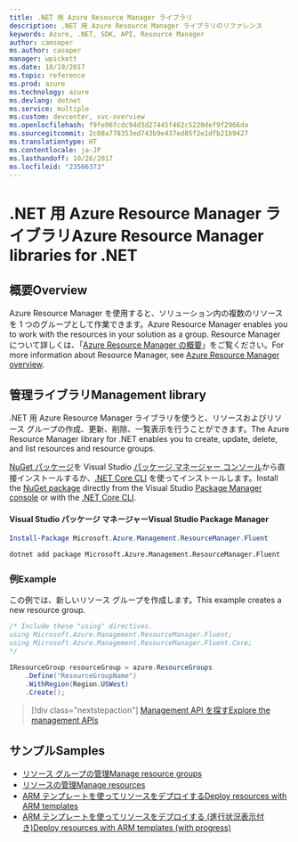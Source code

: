 ```yaml
---
title: .NET 用 Azure Resource Manager ライブラリ
description: .NET 用 Azure Resource Manager ライブラリのリファレンス
keywords: Azure, .NET, SDK, API, Resource Manager
author: camsoper
ms.author: casoper
manager: wpickett
ms.date: 10/19/2017
ms.topic: reference
ms.prod: azure
ms.technology: azure
ms.devlang: dotnet
ms.service: multiple
ms.custom: devcenter, svc-overview
ms.openlocfilehash: f9fe96fcdc94d3d27445f462c5220def9f2966da
ms.sourcegitcommit: 2c08a778353ed743b9e437ed85f2e1dfb21b9427
ms.translationtype: HT
ms.contentlocale: ja-JP
ms.lasthandoff: 10/26/2017
ms.locfileid: "23566373"
---
```

# <a name="azure-resource-manager-libraries-for-net"></a><span data-ttu-id="800f3-104">.NET 用 Azure Resource Manager ライブラリ</span><span class="sxs-lookup"><span data-stu-id="800f3-104">Azure Resource Manager libraries for .NET</span></span>

## <a name="overview"></a><span data-ttu-id="800f3-105">概要</span><span class="sxs-lookup"><span data-stu-id="800f3-105">Overview</span></span>

<span data-ttu-id="800f3-106">Azure Resource Manager を使用すると、ソリューション内の複数のリソースを 1 つのグループとして作業できます。</span><span class="sxs-lookup"><span data-stu-id="800f3-106">Azure Resource Manager enables you to work with the resources in your solution as a group.</span></span>  <span data-ttu-id="800f3-107">Resource Manager について詳しくは、「[Azure Resource Manager の概要](https://docs.microsoft.com/azure/azure-resource-manager/resource-group-overview)」をご覧ください。</span><span class="sxs-lookup"><span data-stu-id="800f3-107">For more information about Resource Manager, see [Azure Resource Manager overview](https://docs.microsoft.com/azure/azure-resource-manager/resource-group-overview).</span></span>

## <a name="management-library"></a><span data-ttu-id="800f3-108">管理ライブラリ</span><span class="sxs-lookup"><span data-stu-id="800f3-108">Management library</span></span>

<span data-ttu-id="800f3-109">.NET 用 Azure Resource Manager ライブラリを使うと、リソースおよびリソース グループの作成、更新、削除、一覧表示を行うことができます。</span><span class="sxs-lookup"><span data-stu-id="800f3-109">The Azure Resource Manager library for .NET enables you to create, update, delete, and list resources and resource groups.</span></span>

<span data-ttu-id="800f3-110">[NuGet パッケージ](https://www.nuget.org/packages/Microsoft.Azure.Management.ResourceManager.Fluent)を Visual Studio [パッケージ マネージャー コンソール][PackageManager]から直接インストールするか、[.NET Core CLI][DotNetCLI] を使ってインストールします。</span><span class="sxs-lookup"><span data-stu-id="800f3-110">Install the [NuGet package](https://www.nuget.org/packages/Microsoft.Azure.Management.ResourceManager.Fluent) directly from the Visual Studio [Package Manager console][PackageManager] or with the [.NET Core CLI][DotNetCLI].</span></span>

#### <a name="visual-studio-package-manager"></a><span data-ttu-id="800f3-111">Visual Studio パッケージ マネージャー</span><span class="sxs-lookup"><span data-stu-id="800f3-111">Visual Studio Package Manager</span></span>

```powershell
Install-Package Microsoft.Azure.Management.ResourceManager.Fluent
```

```bash
dotnet add package Microsoft.Azure.Management.ResourceManager.Fluent
```

### <a name="example"></a><span data-ttu-id="800f3-112">例</span><span class="sxs-lookup"><span data-stu-id="800f3-112">Example</span></span>

<span data-ttu-id="800f3-113">この例では、新しいリソース グループを作成します。</span><span class="sxs-lookup"><span data-stu-id="800f3-113">This example creates a new resource group.</span></span>

```csharp
/* Include these "using" directives.
using Microsoft.Azure.Management.ResourceManager.Fluent;
using Microsoft.Azure.Management.ResourceManager.Fluent.Core;
*/

IResourceGroup resourceGroup = azure.ResourceGroups
    .Define("ResourceGroupName")
    .WithRegion(Region.USWest)
    .Create();
```

> [!div class="nextstepaction"]
> [<span data-ttu-id="800f3-114">Management API を探す</span><span class="sxs-lookup"><span data-stu-id="800f3-114">Explore the management APIs</span></span>](/dotnet/api/overview/azure/resources/management)


## <a name="samples"></a><span data-ttu-id="800f3-115">サンプル</span><span class="sxs-lookup"><span data-stu-id="800f3-115">Samples</span></span>

* [<span data-ttu-id="800f3-116">リソース グループの管理</span><span class="sxs-lookup"><span data-stu-id="800f3-116">Manage resource groups</span></span>](https://github.com/Azure-Samples/resources-dotnet-manage-resource-group)
* [<span data-ttu-id="800f3-117">リソースの管理</span><span class="sxs-lookup"><span data-stu-id="800f3-117">Manage resources</span></span>](https://github.com/Azure-Samples/resources-dotnet-manage-resource)
* [<span data-ttu-id="800f3-118">ARM テンプレートを使ってリソースをデプロイする</span><span class="sxs-lookup"><span data-stu-id="800f3-118">Deploy resources with ARM templates</span></span>](https://github.com/Azure-Samples/resources-dotnet-deploy-using-arm-template)
* [<span data-ttu-id="800f3-119">ARM テンプレートを使ってリソースをデプロイする (進行状況表示付き)</span><span class="sxs-lookup"><span data-stu-id="800f3-119">Deploy resources with ARM templates (with progress)</span></span>](https://github.com/Azure-Samples/resources-dotnet-deploy-using-arm-template-with-progress)


[PackageManager]: https://docs.microsoft.com/nuget/tools/package-manager-console
[DotNetCLI]: https://docs.microsoft.com/dotnet/core/tools/dotnet-add-package
